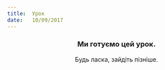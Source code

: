 ```yaml
---
title:  Урок
date:   10/09/2017
---
```


### <center>Ми готуємо цей урок.</center>
<center>Будь ласка, зайдіть пізніше.</center>